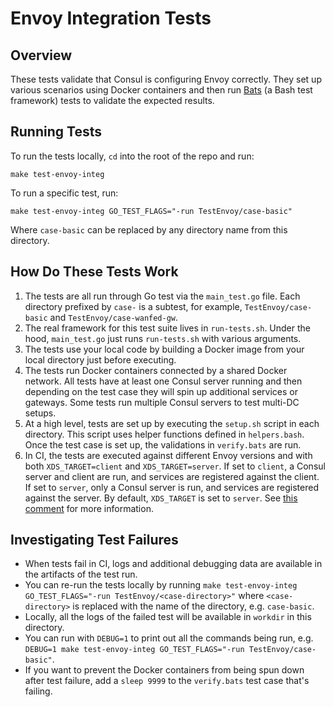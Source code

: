 # Envoy Integration Tests

## Overview

These tests validate that Consul is configuring Envoy correctly. They set up various scenarios using Docker containers and then run
[Bats](https://github.com/sstephenson/bats) (a Bash test framework) tests to validate the expected results.

## Running Tests

To run the tests locally, `cd` into the root of the repo and run:

```console
make test-envoy-integ
```

To run a specific test, run:

```console
make test-envoy-integ GO_TEST_FLAGS="-run TestEnvoy/case-basic"
```

Where `case-basic` can be replaced by any directory name from this directory.

## How Do These Tests Work

1. The tests are all run through Go test via the `main_test.go` file. Each directory prefixed by `case-` is a subtest, for example,
`TestEnvoy/case-basic` and `TestEnvoy/case-wanfed-gw`.
2. The real framework for this test suite lives in `run-tests.sh`. Under the hood, `main_test.go` just runs `run-tests.sh` with
   various arguments.
3. The tests use your local code by building a Docker image from your local directory just before executing. 
4. The tests run Docker containers connected by a shared Docker network. All tests have at least one Consul server running and then
   depending on the test case they will spin up additional services or gateways. Some tests run multiple Consul servers to test
   multi-DC setups.
5. At a high level, tests are set up by executing the `setup.sh` script in each directory. This script uses helper functions
   defined in `helpers.bash`. Once the test case is set up, the validations in `verify.bats` are run.
6. In CI, the tests are executed against different Envoy versions and with both `XDS_TARGET=client` and `XDS_TARGET=server`.
   If set to `client`, a Consul server and client are run, and services are registered against the client. If set to `server`,
   only a Consul server is run, and services are registered against the server. By default, `XDS_TARGET` is set to `server`.
   See [this comment](https://github.com/hashicorp/consul/blob/70bb6a2abdbc5ed4a6e728e8da243c5394a631d1/test/integration/connect/envoy/run-tests.sh#L178-L212) for more information.

## Investigating Test Failures

* When tests fail in CI, logs and additional debugging data are available in the artifacts of the test run.
* You can re-run the tests locally by running `make test-envoy-integ GO_TEST_FLAGS="-run TestEnvoy/<case-directory>"` where `<case-directory>` is
  replaced with the name of the directory, e.g. `case-basic`.
* Locally, all the logs of the failed test will be available in `workdir` in this directory.
* You can run with `DEBUG=1` to print out all the commands being run, e.g. `DEBUG=1 make test-envoy-integ GO_TEST_FLAGS="-run TestEnvoy/case-basic"`.
* If you want to prevent the Docker containers from being spun down after test failure, add a `sleep 9999` to the `verify.bats` test case that's failing.